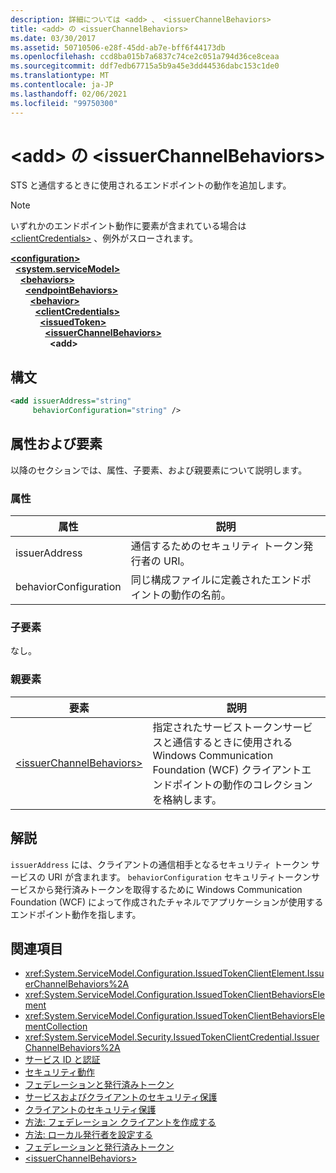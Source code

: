 ```yaml
---
description: 詳細については <add> 、 <issuerChannelBehaviors>
title: <add> の <issuerChannelBehaviors>
ms.date: 03/30/2017
ms.assetid: 50710506-e28f-45dd-ab7e-bff6f44173db
ms.openlocfilehash: ccd8ba015b7a6837c74ce2c051a794d36ce8ceaa
ms.sourcegitcommit: ddf7edb67715a5b9a45e3dd44536dabc153c1de0
ms.translationtype: MT
ms.contentlocale: ja-JP
ms.lasthandoff: 02/06/2021
ms.locfileid: "99750300"
---
```

# <a name="add-of-issuerchannelbehaviors"></a>\<add> の \<issuerChannelBehaviors>

STS と通信するときに使用されるエンドポイントの動作を追加します。

> [!NOTE]
> いずれかのエンドポイント動作に要素が含まれている場合は [\<clientCredentials>](clientcredentials.md) 、例外がスローされます。

[**\<configuration>**](../configuration-element.md)\
&nbsp;&nbsp;[**\<system.serviceModel>**](system-servicemodel.md)\
&nbsp;&nbsp;&nbsp;&nbsp;[**\<behaviors>**](behaviors.md)\
&nbsp;&nbsp;&nbsp;&nbsp;&nbsp;&nbsp;[**\<endpointBehaviors>**](endpointbehaviors.md)\
&nbsp;&nbsp;&nbsp;&nbsp;&nbsp;&nbsp;&nbsp;&nbsp;[**\<behavior>**](behavior-of-endpointbehaviors.md)\
&nbsp;&nbsp;&nbsp;&nbsp;&nbsp;&nbsp;&nbsp;&nbsp;&nbsp;&nbsp;[**\<clientCredentials>**](clientcredentials.md)\
&nbsp;&nbsp;&nbsp;&nbsp;&nbsp;&nbsp;&nbsp;&nbsp;&nbsp;&nbsp;&nbsp;&nbsp;[**\<issuedToken>**](issuedtoken.md)\
&nbsp;&nbsp;&nbsp;&nbsp;&nbsp;&nbsp;&nbsp;&nbsp;&nbsp;&nbsp;&nbsp;&nbsp;&nbsp;&nbsp;[**\<issuerChannelBehaviors>**](issuerchannelbehaviors-element.md)\
&nbsp;&nbsp;&nbsp;&nbsp;&nbsp;&nbsp;&nbsp;&nbsp;&nbsp;&nbsp;&nbsp;&nbsp;&nbsp;&nbsp;&nbsp;&nbsp;**\<add>**  

## <a name="syntax"></a>構文

```xml
<add issuerAddress="string"
     behaviorConfiguration="string" />
```

## <a name="attributes-and-elements"></a>属性および要素

以降のセクションでは、属性、子要素、および親要素について説明します。

### <a name="attributes"></a>属性

|属性|説明|
|---------------|-----------------|
|issuerAddress|通信するためのセキュリティ トークン発行者の URI。|
|behaviorConfiguration|同じ構成ファイルに定義されたエンドポイントの動作の名前。|

### <a name="child-elements"></a>子要素

なし。

### <a name="parent-elements"></a>親要素

|要素|説明|
|-------------|-----------------|
|[\<issuerChannelBehaviors>](issuerchannelbehaviors-element.md)|指定されたサービストークンサービスと通信するときに使用される Windows Communication Foundation (WCF) クライアントエンドポイントの動作のコレクションを格納します。|

## <a name="remarks"></a>解説

`issuerAddress` には、クライアントの通信相手となるセキュリティ トークン サービスの URI が含まれます。 `behaviorConfiguration` セキュリティトークンサービスから発行済みトークンを取得するために Windows Communication Foundation (WCF) によって作成されたチャネルでアプリケーションが使用するエンドポイント動作を指します。

## <a name="see-also"></a>関連項目

- <xref:System.ServiceModel.Configuration.IssuedTokenClientElement.IssuerChannelBehaviors%2A>
- <xref:System.ServiceModel.Configuration.IssuedTokenClientBehaviorsElement>
- <xref:System.ServiceModel.Configuration.IssuedTokenClientBehaviorsElementCollection>
- <xref:System.ServiceModel.Security.IssuedTokenClientCredential.IssuerChannelBehaviors%2A>
- [サービス ID と認証](../../../wcf/feature-details/service-identity-and-authentication.md)
- [セキュリティ動作](../../../wcf/feature-details/security-behaviors-in-wcf.md)
- [フェデレーションと発行済みトークン](../../../wcf/feature-details/federation-and-issued-tokens.md)
- [サービスおよびクライアントのセキュリティ保護](../../../wcf/feature-details/securing-services-and-clients.md)
- [クライアントのセキュリティ保護](../../../wcf/securing-clients.md)
- [方法: フェデレーション クライアントを作成する](../../../wcf/feature-details/how-to-create-a-federated-client.md)
- [方法: ローカル発行者を設定する](../../../wcf/feature-details/how-to-configure-a-local-issuer.md)
- [フェデレーションと発行済みトークン](../../../wcf/feature-details/federation-and-issued-tokens.md)
- [\<issuerChannelBehaviors>](issuerchannelbehaviors-element.md)
